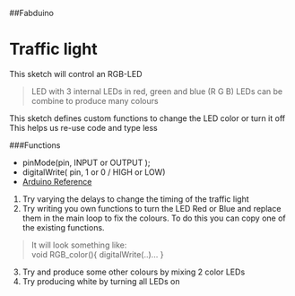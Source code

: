 ##Fabduino

# Traffic light

This sketch will control an RGB-LED 
> LED with 3 internal LEDs in red, green and blue (R G B) 
> LEDs can be combine to produce many colours

This sketch defines custom functions to change the LED color or turn it off
This helps us re-use code and type less

###Functions
* pinMode(pin, INPUT or OUTPUT );
* digitalWrite( pin, 1 or 0 / HIGH or LOW)
* [Arduino Reference](https://www.arduino.cc/en/Reference/)

1.  Try varying the delays to change the timing of the traffic light
2. 	Try writing you own functions to turn the LED Red or Blue and replace them in the main loop to fix the colours. To do this you can copy one of the existing functions.
> It will look something like:  
> void RGB_color(){ digitalWrite(..)... }
3. Try and produce some other colours by mixing 2 color LEDs
4. Try producing white by turning all LEDs on

